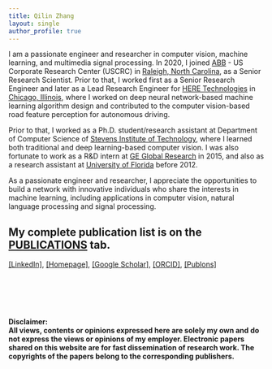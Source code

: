 ```yaml
---
title: Qilin Zhang
layout: single
author_profile: true
---
```

I am a passionate engineer and researcher in computer vision, machine learning, and multimedia signal processing. In 2020, I joined [ABB](https://en.wikipedia.org/wiki/ABB) - US Corporate Research Center (USCRC) in [Raleigh, North Carolina](https://en.wikipedia.org/wiki/Raleigh,_North_Carolina), as a Senior Research Scientist. Prior to that, I worked first as a Senior Research Engineer and later as a Lead Research Engineer for [HERE Technologies](https://en.wikipedia.org/wiki/Here_Technologies) in [Chicago, Illinois](https://en.wikipedia.org/wiki/Chicago), where I worked on deep neural network-based machine learning algorithm design and contributed to the computer vision-based road feature perception for autonomous driving. 

Prior to that, I worked as a Ph.D. student/research assistant at Department of Computer Science of [Stevens Institute of Technology](https://en.wikipedia.org/wiki/Stevens_Institute_of_Technology), where I learned both traditional and deep learning-based computer vision. I was also fortunate to work as a R&D intern at [GE Global Research](https://en.wikipedia.org/wiki/GE_Global_Research) in 2015, and also as a research assistant at [University of Florida](https://en.wikipedia.org/wiki/University_of_Florida) before 2012. 

As a passionate engineer and researcher, I appreciate the opportunities to build a network with innovative individuals who share the interests in  machine learning, including applications in computer vision, natural language processing and signal processing. 

My complete publication list is on the [PUBLICATIONS](https://qilin-zhang.github.io/publications/) tab.
---

[[LinkedIn]](https://www.linkedin.com/in/qzhang5/), [[Homepage]](https://qilin-zhang.github.io/publications/), [[Google Scholar]](https://scholar.google.com/citations?hl=en&user=q_dBKjoAAAAJ&view_op=list_works&sortby=pubdate), [[ORCID]](https://orcid.org/0000-0002-7917-9749), [[Publons]](https://publons.com/a/1348230) 



<br></br>
<br></br>




**Disclaimer: \
All views, contents or opinions expressed here are solely my own and do not express the views or opinions of my employer. 
Electronic papers shared on this website are for fast dissemination of research work. The copyrights of the papers belong to the corresponding publishers.**
